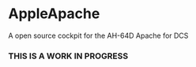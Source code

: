 # AppleApache
A open source cockpit for the AH-64D Apache for DCS
### THIS IS A WORK IN PROGRESS



